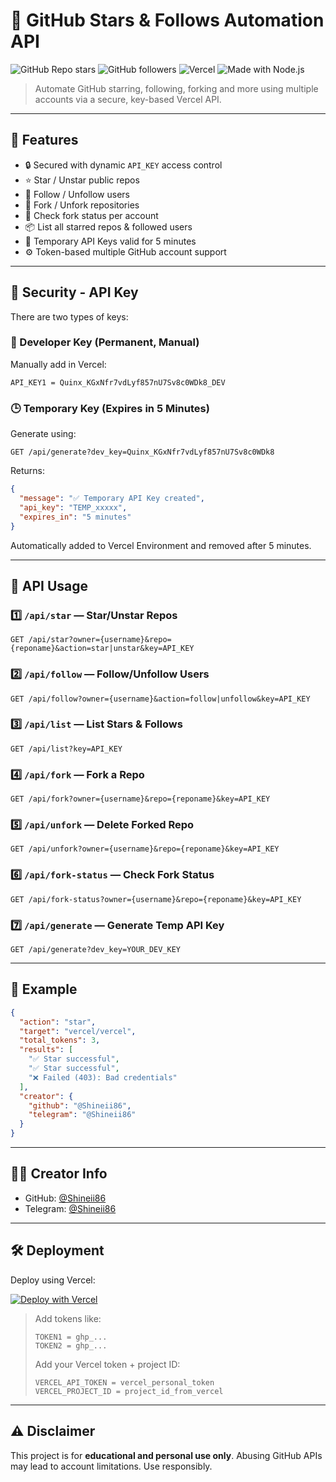 # 🌟 GitHub Stars & Follows Automation API

![GitHub Repo stars](https://img.shields.io/github/stars/Shineii86/GithubStars?color=%23ffcc00&style=flat-square)
![GitHub followers](https://img.shields.io/github/followers/Shineii86?label=Follow%20Me&style=social)
![Vercel](https://img.shields.io/badge/Deploy-Vercel-000?logo=vercel&style=flat-square)
![Made with Node.js](https://img.shields.io/badge/Made%20with-Node.js-green?style=flat-square)

> Automate GitHub starring, following, forking and more using multiple accounts via a secure, key-based Vercel API.

---

## 📘 Features

- 🔒 Secured with dynamic `API_KEY` access control
- ⭐ Star / Unstar public repos
- 👤 Follow / Unfollow users
- 🍴 Fork / Unfork repositories
- 📍 Check fork status per account
- 📦 List all starred repos & followed users
- 🧪 Temporary API Keys valid for 5 minutes
- ⚙️ Token-based multiple GitHub account support

---

## 🔐 Security - API Key

There are two types of keys:

### 🔑 Developer Key (Permanent, Manual)

Manually add in Vercel:
```
API_KEY1 = Quinx_KGxNfr7vdLyf857nU7Sv8c0WDk8_DEV
```

### 🕒 Temporary Key (Expires in 5 Minutes)

Generate using:
```
GET /api/generate?dev_key=Quinx_KGxNfr7vdLyf857nU7Sv8c0WDk8
```

Returns:
```json
{
  "message": "✅ Temporary API Key created",
  "api_key": "TEMP_xxxxx",
  "expires_in": "5 minutes"
}
```

Automatically added to Vercel Environment and removed after 5 minutes.

---

## 🔗 API Usage

### 1️⃣ `/api/star` — Star/Unstar Repos
```
GET /api/star?owner={username}&repo={reponame}&action=star|unstar&key=API_KEY
```

### 2️⃣ `/api/follow` — Follow/Unfollow Users
```
GET /api/follow?owner={username}&action=follow|unfollow&key=API_KEY
```

### 3️⃣ `/api/list` — List Stars & Follows
```
GET /api/list?key=API_KEY
```

### 4️⃣ `/api/fork` — Fork a Repo
```
GET /api/fork?owner={username}&repo={reponame}&key=API_KEY
```

### 5️⃣ `/api/unfork` — Delete Forked Repo
```
GET /api/unfork?owner={username}&repo={reponame}&key=API_KEY
```

### 6️⃣ `/api/fork-status` — Check Fork Status
```
GET /api/fork-status?owner={username}&repo={reponame}&key=API_KEY
```

### 7️⃣ `/api/generate` — Generate Temp API Key
```
GET /api/generate?dev_key=YOUR_DEV_KEY
```

---

## 🧪 Example

```json
{
  "action": "star",
  "target": "vercel/vercel",
  "total_tokens": 3,
  "results": [
    "✅ Star successful",
    "✅ Star successful",
    "❌ Failed (403): Bad credentials"
  ],
  "creator": {
    "github": "@Shineii86",
    "telegram": "@Shineii86"
  }
}
```

---

## 🧑‍💻 Creator Info

- GitHub: [@Shineii86](https://github.com/Shineii86)
- Telegram: [@Shineii86](https://t.me/Shineii86)

---

## 🛠 Deployment

Deploy using Vercel:

[![Deploy with Vercel](https://vercel.com/button)](https://vercel.com/import/project)

> Add tokens like:
> 
> ```
> TOKEN1 = ghp_...
> TOKEN2 = ghp_...
> ```
> 
> Add your Vercel token + project ID:
> ```
> VERCEL_API_TOKEN = vercel_personal_token
> VERCEL_PROJECT_ID = project_id_from_vercel
> ```

---

## ⚠️ Disclaimer

This project is for **educational and personal use only**. Abusing GitHub APIs may lead to account limitations.
Use responsibly.
